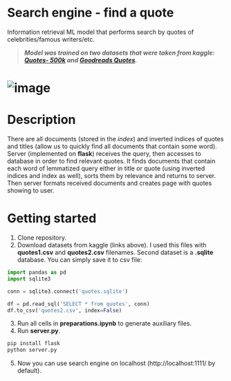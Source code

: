# Search engine - find a quote
Information retrieval ML model that performs search by quotes of celebrities/famous writers/etc.

> ***Model was trained on two datasets that were taken from kaggle: [Quotes- 500k](https://www.kaggle.com/manann/quotes-500k?select=quotes.csv) and [Goodreads Quotes](https://www.kaggle.com/faellielupe/goodreads-quotes?select=quotes.sqlite).***

# ![image](https://user-images.githubusercontent.com/77489392/153223814-3e161f12-d07c-4ac0-820f-db813bb29fd5.png)

# Description
There are all documents (stored in the *index*) and inverted indices of quotes and titles (allow us to quickly find all documents that contain some word). Server (implemented on **flask**) receives the query, then accesses to database in order to find relevant quotes. It finds documents that contain each word of lemmatized query either in title or quote (using inverted indices and index as well), sorts them by relevance and returns to server. Then server formats received documents and creates page with quotes showing to user.

# Getting started
1. Clone repository.
2. Download datasets from kaggle (links above). I used this files with **quotes1.csv** and **quotes2.csv** filenames.
Second dataset is a **.sqlite** database. You can simply save it to csv file:

```python
import pandas as pd
import sqlite3

conn = sqlite3.connect('quotes.sqlite')

df = pd.read_sql('SELECT * from quotes', conn)
df.to_csv('quotes2.csv', index=False)
```

3. Run all cells in **preparations.ipynb** to generate auxiliary files.
4. Run **server.py**.
```bash
pip install flask
python server.py
```
5. Now you can use search engine on localhost (http://localhost:1111/ by default).
